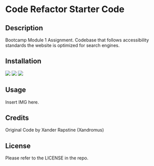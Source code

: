 # Code Refactor Starter Code

## Description

Bootcamp Module 1 Assignment.
Codebase that follows accessibility standards the website is optimized for search engines.

## Installation

<img src=".assets/images/web-screenshot-1.png">
<img src=".assets/images/web-screenshot-2.png">
<img src=".assets/images/web-screenshot-3.png">

## Usage

Insert IMG here. 

## Credits

Original Code by Xander Rapstine (Xandromus)

## License

Please refer to the LICENSE in the repo.
